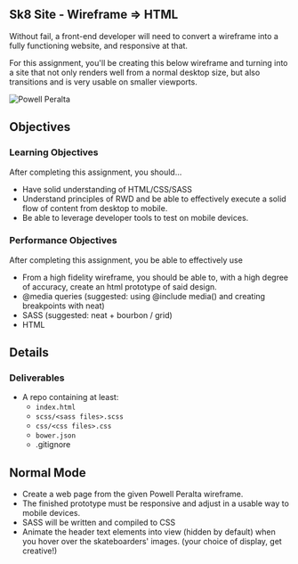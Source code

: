 ## Sk8 Site - Wireframe => HTML
Without fail, a front-end developer will need to convert a wireframe into a fully functioning website, and responsive at that.

For this assignment, you'll be creating this below wireframe and turning into a site that not only renders well from a normal desktop size, but also transitions and is very usable on smaller viewports.

![Powell Peralta](assets/powell_peralta.jpg)

## Objectives

### Learning Objectives

After completing this assignment, you should…

* Have solid understanding of HTML/CSS/SASS
* Understand principles of RWD and be able to effectively execute a solid flow of content from desktop to mobile.
* Be able to leverage developer tools to test on mobile devices.

### Performance Objectives

After completing this assignment, you be able to effectively use

* From a high fidelity wireframe, you should be able to, with a high degree of accuracy, create an html prototype of said design.
* @media queries (suggested: using @include media() and creating breakpoints with neat)
* SASS (suggested: neat + bourbon / grid)
* HTML


## Details

### Deliverables

* A repo containing at least:
  * `index.html`
  * `scss/<sass files>.scss`
  * `css/<css files>.css`
  * `bower.json`
  * .gitignore


## Normal Mode

* Create a web page from the given Powell Peralta wireframe.
* The finished prototype must be responsive and adjust in a usable way to mobile devices.
* SASS will be written and compiled to CSS
* Animate the header text elements into view (hidden by default) when you hover over the skateboarders' images. (your choice of display, get creative!)
